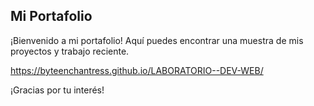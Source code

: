 ## Mi Portafolio

¡Bienvenido a mi portafolio! Aquí puedes encontrar una muestra de mis proyectos y trabajo reciente.

https://byteenchantress.github.io/LABORATORIO--DEV-WEB/

¡Gracias por tu interés!
